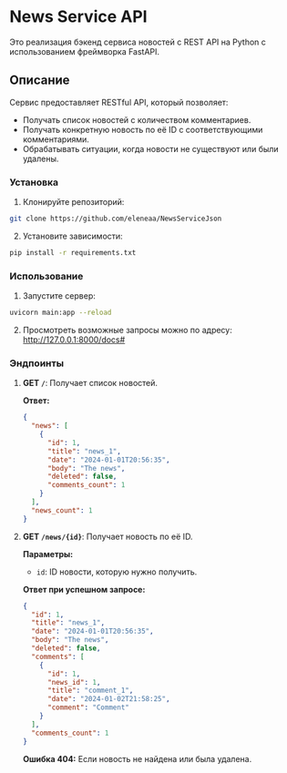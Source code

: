 # News Service API

Это реализация бэкенд сервиса новостей с REST API на Python с использованием фреймворка FastAPI. 

## Описание

Сервис предоставляет RESTful API, который позволяет:

- Получать список новостей с количеством комментариев.
- Получать конкретную новость по её ID с соответствующими комментариями.
- Обрабатывать ситуации, когда новости не существуют или были удалены.

### Установка

1. Клонируйте репозиторий:
```bash
git clone https://github.com/eleneaa/NewsServiceJson
```
2. Установите зависимости:
```bash
pip install -r requirements.txt
```

### Использование

1. Запустите сервер:

```bash
uvicorn main:app --reload
```

2. Просмотреть возможные запросы можно по адресу: http://127.0.0.1:8000/docs#

### Эндпоинты

1. **GET `/`**: Получает список новостей.

   **Ответ:**
   ```json
   {
     "news": [
       {
         "id": 1,
         "title": "news_1",
         "date": "2024-01-01T20:56:35",
         "body": "The news",
         "deleted": false,
         "comments_count": 1
       }
     ],
     "news_count": 1
   }
   ```

2. **GET `/news/{id}`**: Получает новость по её ID.

   **Параметры:**
   - `id`: ID новости, которую нужно получить.

   **Ответ при успешном запросе:**
   ```json
   {
     "id": 1,
     "title": "news_1",
     "date": "2024-01-01T20:56:35",
     "body": "The news",
     "deleted": false,
     "comments": [
       {
         "id": 1,
         "news_id": 1,
         "title": "comment_1",
         "date": "2024-01-02T21:58:25",
         "comment": "Comment"
       }
     ],
     "comments_count": 1
   }
   ```

   **Ошибка 404:** Если новость не найдена или была удалена.
